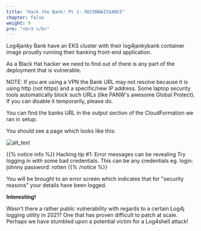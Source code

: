 ```yaml
---
title: "Hack the Bank! Pt 1: RECONNAISSANCE"
chapter: false
weight: 9
pre: "<b>3 </b>"
---
```


Log4janky Bank have an EKS cluster with their log4jankybank container image proudly running their banking front-end application.

As a Black Hat hacker we need to find out of there is any part of the deployment that is vulnerable.

NOTE: If you are using a VPN the Bank URL may not resolve because it is using http (not https) and a specific/new IP address. Some laptop security tools automatically block such URLs (like PANW's awesome Global Protect). If you can disable it temporarily, please do.

You can find the banks URL in the output section of the CloudFormation we ran in setup.

You should see a page which looks like this:

![alt_text](./30_task2_3/images/log4jankybankscreen.png "image_tooltip")


{{% notice info %}}
Hacking tip #1: Error messages can be revealing
Try logging in with some bad credentials.
This can be any credentials eg. login: johnny password: rotten
{{% /notice %}}


You will be brought to an error screen which indicates that for "security reasons" your details have been logged.

**Interesting!**

Wasn't there a rather public vulnerability with regards to a certain Log4j logging utility in 2021? One that has proven difficult to patch at scale. Perhaps we have stumbled upon a potential victim for a Log4shell attack!

